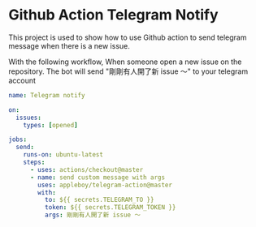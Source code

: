 # Github Action Telegram Notify

This project is used to show how to use Github action to send telegram message when there is a new issue.

With the following workflow, When someone open a new issue on the repository. The bot will send "剛剛有人開了新 issue ～" to your telegram account

```yml
name: Telegram notify

on:
  issues:
    types: [opened]

jobs:
  send:
    runs-on: ubuntu-latest
    steps:
      - uses: actions/checkout@master
      - name: send custom message with args
        uses: appleboy/telegram-action@master
        with:
          to: ${{ secrets.TELEGRAM_TO }}
          token: ${{ secrets.TELEGRAM_TOKEN }}
          args: 剛剛有人開了新 issue ～
```

